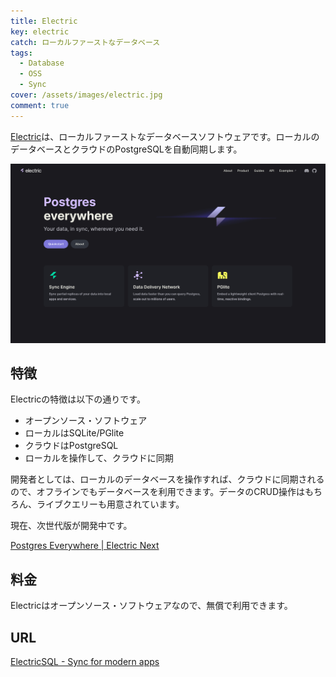 ```yaml
---
title: Electric
key: electric
catch: ローカルファーストなデータベース
tags:
  - Database
  - OSS
  - Sync
cover: /assets/images/electric.jpg
comment: true
---
```


[Electric](https://electric-sql.com/)は、ローカルファーストなデータベースソフトウェアです。ローカルのデータベースとクラウドのPostgreSQLを自動同期します。

[![ElectricのWebサイト](/assets/images/electric.jpg)](https://electric-sql.com/)

<!--more-->

## 特徴

Electricの特徴は以下の通りです。

- オープンソース・ソフトウェア
- ローカルはSQLite/PGlite
- クラウドはPostgreSQL
- ローカルを操作して、クラウドに同期

開発者としては、ローカルのデータベースを操作すれば、クラウドに同期されるので、オフラインでもデータベースを利用できます。データのCRUD操作はもちろん、ライブクエリーも用意されています。

現在、次世代版が開発中です。

[Postgres Everywhere \| Electric Next](https://next.electric-sql.com/)

## 料金

Electricはオープンソース・ソフトウェアなので、無償で利用できます。

## URL

[ElectricSQL - Sync for modern apps](https://electric-sql.com/)

